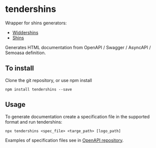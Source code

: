 # tendershins

Wrapper for shins generators:

* [Widdershins](https://github.com/Mermade/widdershins)
* [Shins](https://github.com/Mermade/shins)

Generates HTML documentation from OpenAPI / Swagger / AsyncAPI / Semoasa definition.

## To install

Clone the git repository, or use npm install
```
npm install tendershins --save
```

## Usage

To generate documentation create a specification file in the supported format and run tendershins:

```
npx tendershins <spec_file> <targe_path> [logo_path]
```

Examples of specification files see in [OpenAPI repository](https://github.com/OAI/OpenAPI-Specification/tree/master/examples/v3.0). 


